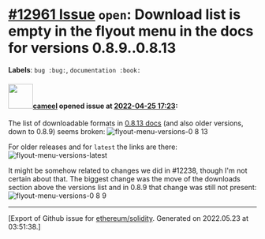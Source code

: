 # [\#12961 Issue](https://github.com/ethereum/solidity/issues/12961) `open`: Download list is empty in the flyout menu in the docs for versions 0.8.9..0.8.13
**Labels**: `bug :bug:`, `documentation :book:`


#### <img src="https://avatars.githubusercontent.com/u/137030?v=4" width="50">[cameel](https://github.com/cameel) opened issue at [2022-04-25 17:23](https://github.com/ethereum/solidity/issues/12961):

The list of downloadable formats in [0.8.13 docs](https://docs.soliditylang.org/en/v0.8.13/) (and also older versions, down to 0.8.9) seems broken:
![flyout-menu-versions-0 8 13](https://user-images.githubusercontent.com/137030/165140423-72a8dd50-e3c4-4005-b679-19c4ef835ca5.png)

For older releases and for `latest` the links are there:
![flyout-menu-versions-latest](https://user-images.githubusercontent.com/137030/165140424-92e6a968-7d61-4749-8f7d-87c4be5329d4.png)

It might be somehow related to changes we did in #12238, though I'm not certain about that. The biggest change was the move of the downloads section above the versions list and in 0.8.9 that change was still not present:
![flyout-menu-versions-0 8 9](https://user-images.githubusercontent.com/137030/165140416-97191dd4-48cc-46a4-a5ec-3cbc8ade5ee9.png)




-------------------------------------------------------------------------------



[Export of Github issue for [ethereum/solidity](https://github.com/ethereum/solidity). Generated on 2022.05.23 at 03:51:38.]
